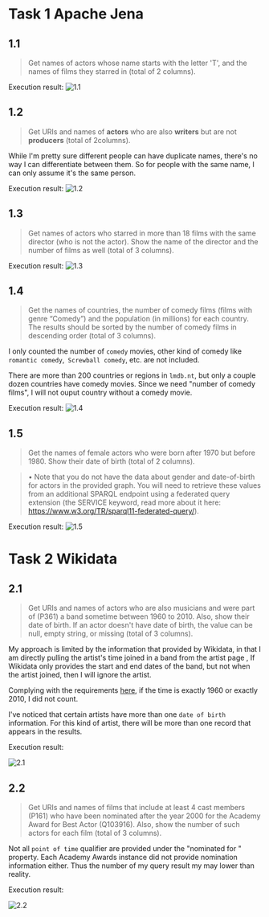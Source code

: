 # Task 1 Apache Jena

## 1.1

>Get names of actors whose name starts with the letter 'T', and the names of films they starred in (total of 2 columns).

Execution result:
<img src="./result/1.1.png" alt="1.1"  />

## 1.2

>Get URIs and names of **actors** who are also **writers** but are not **producers** (total of 2columns).

While I'm pretty sure different people can have duplicate names, there's no way I can differentiate between them. So for people with the same name, I can only assume it's the same person.

Execution result:
![1.2](./result/1.2.png)



## 1.3

> Get names of actors who starred in more than 18 films with the same director (who is not the actor). Show the name of the director and the number of films as well (total of 3 columns).

Execution result:
![1.3](./result/1.3.png)

## 1.4
> Get the names of countries, the number of comedy films (films with genre “Comedy”) and the population (in millions) for each country. The results should be sorted by the number of comedy films in descending order (total of 3 columns).

I only counted the number of `comedy` movies, other kind of comedy like `romantic comedy`,` Screwball comedy`, etc. are not included.

There are more than 200 countries or regions in `lmdb.nt`,  but only  a couple dozen countries have comedy movies. Since we need "number of comedy films", I will not ouput country without a comedy movie.

Execution result:
![1.4](./result/1.4.png)

## 1.5
>Get the names of female actors who were born after 1970 but before 1980. Show their date of birth (total of 2 columns).

> • Note that you do not have the data about gender and date-of-birth for actors in the provided graph. You will need to retrieve these values from an additional SPARQL endpoint using a federated query extension (the SERVICE keyword, read more about it here: https://www.w3.org/TR/sparql11-federated-query/).

Execution result:
![1.5](./result/1.5.png)


# Task 2 Wikidata

## 2.1

> Get URIs and names of actors who are also musicians and were part of (P361) a band sometime between 1960 to 2010. Also, show their date of birth. If an actor doesn't have date of birth, the value can be null, empty string, or missing (total of 3 columns).

My approach is limited by the information that provided by Wikidata, in that I am directly pulling the artist's time joined in a band from the artist page , If Wikidata only provides the start and end dates of the band, but not when the artist joined, then I will ignore the artist.

Complying with the requirements [here](https://blackboard.usc.edu/webapps/discussionboard/do/message?action=list_messages&course_id=_259094_1&nav=discussion_board&conf_id=_337946_1&forum_id=_222236_1&message_id=_2952262_1), if the time is exactly 1960 or exactly 2010, I did not count.

I've noticed that certain artists have more than one `date of birth` information. For this kind of artist, there will be more than one record that appears in the results.

Execution result:

![2.1](./result/2.1.png)

## 2.2

> Get URIs and names of films that include at least 4 cast members (P161) who have been nominated after the year 2000 for the Academy Award for Best Actor (Q103916). Also, show the number of such actors for each film (total of 3 columns).

Not all `point of time`  qualifier are provided under the "nominated for " property. Each Academy Awards instance did not provide nomination information either. Thus the number of my query result my may lower than reality.

Execution result:

![2.2](./result/2.2.png)